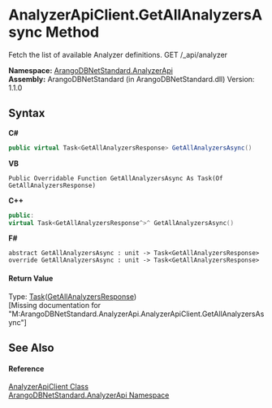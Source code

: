# AnalyzerApiClient.GetAllAnalyzersAsync Method 
 

Fetch the list of available Analyzer definitions. GET /_api/analyzer

**Namespace:**&nbsp;<a href="f48ee31e-1647-0102-266d-cd4a9dbda16e">ArangoDBNetStandard.AnalyzerApi</a><br />**Assembly:**&nbsp;ArangoDBNetStandard (in ArangoDBNetStandard.dll) Version: 1.1.0

## Syntax

**C#**<br />
``` C#
public virtual Task<GetAllAnalyzersResponse> GetAllAnalyzersAsync()
```

**VB**<br />
``` VB
Public Overridable Function GetAllAnalyzersAsync As Task(Of GetAllAnalyzersResponse)
```

**C++**<br />
``` C++
public:
virtual Task<GetAllAnalyzersResponse^>^ GetAllAnalyzersAsync()
```

**F#**<br />
``` F#
abstract GetAllAnalyzersAsync : unit -> Task<GetAllAnalyzersResponse> 
override GetAllAnalyzersAsync : unit -> Task<GetAllAnalyzersResponse> 
```


#### Return Value
Type: <a href="https://docs.microsoft.com/dotnet/api/system.threading.tasks.task-1" target="_blank" rel="noopener noreferrer">Task</a>(<a href="a9a35af0-792d-f74c-5085-e12206d9897d">GetAllAnalyzersResponse</a>)<br />\[Missing <returns> documentation for "M:ArangoDBNetStandard.AnalyzerApi.AnalyzerApiClient.GetAllAnalyzersAsync"\]

## See Also


#### Reference
<a href="fe268bc6-745d-8618-0cbb-dc42b03b94a1">AnalyzerApiClient Class</a><br /><a href="f48ee31e-1647-0102-266d-cd4a9dbda16e">ArangoDBNetStandard.AnalyzerApi Namespace</a><br />